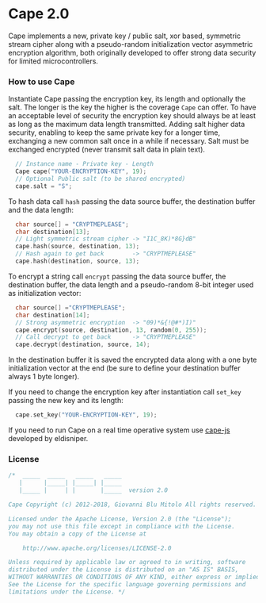 Cape 2.0
====
Cape implements a new, private key / public salt, xor based, symmetric stream cipher along with a pseudo-random initialization vector asymmetric encryption algorithm, both originally developed to offer strong data security for limited microcontrollers.

### How to use Cape
Instantiate Cape passing the encryption key, its length and optionally the salt. The longer is the key the higher is the coverage `Cape` can offer. To have an acceptable level of security the encryption key should always be at least as long as the maximum data length transmitted. Adding salt higher data security, enabling to keep the same private key for a longer time, exchanging a new common salt once in a while if necessary. Salt must be exchanged encrypted (never transmit salt data in plain text).
```cpp  
  // Instance name - Private key - Length
  Cape cape("YOUR-ENCRYPTION-KEY", 19);
  // Optional Public salt (to be shared encrypted)
  cape.salt = "S";                      
```
To hash data call `hash` passing the data source buffer, the destination buffer and the data length:
```cpp  
  char source[] = "CRYPTMEPLEASE";
  char destination[13];
  // Light symmetric stream cipher -> "I1C_8K)*8G}dB"
  cape.hash(source, destination, 13);    
  // Hash again to get back        -> "CRYPTMEPLEASE"
  cape.hash(destination, source, 13);   
```
To encrypt a string call `encrypt` passing the data source buffer, the destination buffer, the data length and a pseudo-random 8-bit integer used as initialization vector:
```cpp  
  char source[] ="CRYPTMEPLEASE";
  char destination[14];
  // Strong asymmetric encryption  -> "09)*&{!@#*)I)"
  cape.encrypt(source, destination, 13, random(0, 255));
  // Call decrypt to get back      -> "CRYPTMEPLEASE"
  cape.decrypt(destination, source, 14);
```
In the destination buffer it is saved the encrypted data along with a one byte initialization vector at the end (be sure to define your destination buffer always 1 byte longer).

If you need to change the encryption key after instantiation call `set_key` passing the new key and its length:
```cpp  
  cape.set_key("YOUR-ENCRYPTION-KEY", 19);
```

If you need to run Cape on a real time operative system use [cape-js](https://github.com/eldisniper/cape-js) developed by eldisniper.

### License

```cpp  
/*  _____  _____   _____   _____
   |      |_____| |_____| |_____
   |_____ |     | |       |_____  version 2.0

Cape Copyright (c) 2012-2018, Giovanni Blu Mitolo All rights reserved.

Licensed under the Apache License, Version 2.0 (the "License");
you may not use this file except in compliance with the License.
You may obtain a copy of the License at

    http://www.apache.org/licenses/LICENSE-2.0

Unless required by applicable law or agreed to in writing, software
distributed under the License is distributed on an "AS IS" BASIS,
WITHOUT WARRANTIES OR CONDITIONS OF ANY KIND, either express or implied.
See the License for the specific language governing permissions and
limitations under the License. */
```
